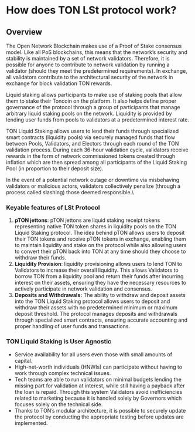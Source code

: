 # How does TON LSt protocol work?

## Overview

The Open Network Blockchain makes use of a Proof of Stake consensus model. Like all PoS blockchains, this means that the network’s security and stability is maintained by a set of network validators. Therefore, it is possible for anyone to contribute to network validation by running a validator (should they meet the predetermined requirements). In exchange, all validators contribute to the architectural security of the network in exchange for block validation TON rewards.

Liquid staking allows participants to make use of staking pools that allow them to stake their Toncoin on the platform. It also helps define proper governance of the protocol through a group of participants that manage arbitrary liquid staking pools on the network. Liquidity is provided by lending user funds from pools to validators at a predetermined interest rate.

TON Liquid Staking allows users to lend their funds through specialized smart contracts (liquidity pools) via securely managed funds that flow between Pools, Validators, and Electors through each round of the TON validation process. During each 36-hour validation cycle, validators receive rewards in the form of network commissioned tokens created through inflation which are then spread among all participants of the Liquid Staking Pool (in proportion to their deposit size).

In the event of a potential network outage or downtime via misbehaving validators or malicious actors, validators collectively penalize (through a process called slashing) those deemed responsible.\


### Keyable features of LSt Protocol



1. **​pTON jettons**: pTON jettons are liquid staking receipt tokens representing native TON token shares in liquidity pools on the TON Liquid Staking protocol. The idea behind pTON allows users to deposit their TON tokens and receive pTON tokens in exchange, enabling them to maintain liquidity and stake on the protocol while also allowing users to convert their pTON back into TON at any time should they choose to withdraw their funds.
2. **Liquidity Provision**: liquidity provisioning allows users to lend TON to Validators to increase their overall liquidity. This allows Validators to borrow TON from a liquidity pool and return their funds after incurring interest on their assets, ensuring they have the necessary resources to actively participate in network validation and consensus.
3. **Deposits and Withdrawals:** The ability to withdraw and deposit assets into the TON Liquid Staking protocol allows users to deposit and withdraw their assets with no predetermined minimum or maximum deposit threshold. The protocol manages deposits and withdrawals through specialized smart contracts, ensuring accurate accounting and proper handling of user funds and transactions.

### TON Liquid Staking is User Agnostic

* Service availability for all users even those with small amounts of capital.
* High-net-worth individuals (HNWIs) can participate without having to work through complex technical issues.
* Tech teams are able to run validators on minimal budgets lending the missing part for validation at interest, while still having a payback after the loan is repaid. Through this system Validators avoid inefficiencies related to marketing because it is handled solely by Governors which focuses solely on the technical side.
* Thanks to TON’s modular architecture, it is possible to securely update the protocol by conducting the appropriate testing before updates are implemented.
